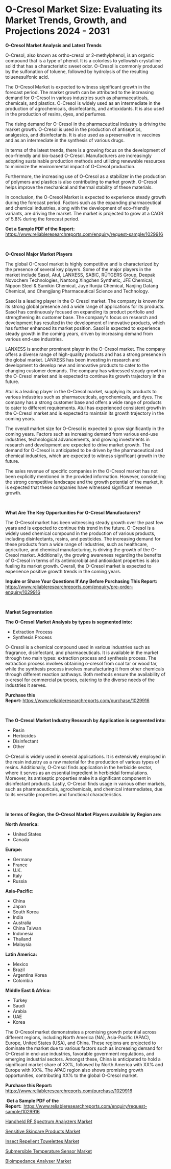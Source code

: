<p><h1>O-Cresol Market Size: Evaluating its Market Trends, Growth, and Projections 2024 - 2031</h1></p><p><strong>O-Cresol Market Analysis and Latest Trends</strong></p>
<p><p>O-Cresol, also known as ortho-cresol or 2-methylphenol, is an organic compound that is a type of phenol. It is a colorless to yellowish crystalline solid that has a characteristic sweet odor. O-Cresol is commonly produced by the sulfonation of toluene, followed by hydrolysis of the resulting toluenesulfonic acid.</p><p>The O-Cresol Market is expected to witness significant growth in the forecast period. The market growth can be attributed to the increasing demand for O-Cresol in various industries such as pharmaceuticals, chemicals, and plastics. O-Cresol is widely used as an intermediate in the production of agrochemicals, disinfectants, and antioxidants. It is also used in the production of resins, dyes, and perfumes.</p><p>The rising demand for O-Cresol in the pharmaceutical industry is driving the market growth. O-Cresol is used in the production of antiseptics, analgesics, and disinfectants. It is also used as a preservative in vaccines and as an intermediate in the synthesis of various drugs.</p><p>In terms of the latest trends, there is a growing focus on the development of eco-friendly and bio-based O-Cresol. Manufacturers are increasingly adopting sustainable production methods and utilizing renewable resources to minimize the environmental impact of O-Cresol production.</p><p>Furthermore, the increasing use of O-Cresol as a stabilizer in the production of polymers and plastics is also contributing to market growth. O-Cresol helps improve the mechanical and thermal stability of these materials.</p><p>In conclusion, the O-Cresol Market is expected to experience steady growth during the forecast period. Factors such as the expanding pharmaceutical and chemical industries, along with the development of eco-friendly variants, are driving the market. The market is projected to grow at a CAGR of 5.8% during the forecast period.</p></p>
<p><strong>Get a Sample PDF of the Report:&nbsp;</strong> <a href="https://www.reliableresearchreports.com/enquiry/request-sample/1029916">https://www.reliableresearchreports.com/enquiry/request-sample/1029916</a></p>
<p>&nbsp;</p>
<p><strong>O-Cresol Major Market Players</strong></p>
<p><p>The global O-Cresol market is highly competitive and is characterized by the presence of several key players. Some of the major players in the market include Sasol, Atul, LANXESS, SABIC, RÜTGERS Group, Deepak Novochem Technologies, Nantong Xingchen Synthetic, JFE Chemical, Nippon Steel & Sumikin Chemical, Juye Runjia Chemical, Nanjing Datang Chemical, and Chengjiang Pharmaceutical Science and Technology.</p><p>Sasol is a leading player in the O-Cresol market. The company is known for its strong global presence and a wide range of applications for its products. Sasol has continuously focused on expanding its product portfolio and strengthening its customer base. The company's focus on research and development has resulted in the development of innovative products, which has further enhanced its market position. Sasol is expected to experience steady growth in the coming years, driven by increasing demand from various end-use industries.</p><p>LANXESS is another prominent player in the O-Cresol market. The company offers a diverse range of high-quality products and has a strong presence in the global market. LANXESS has been investing in research and development to develop new and innovative products to cater to the changing customer demands. The company has witnessed steady growth in the O-Cresol market and is expected to continue its growth trajectory in the future.</p><p>Atul is a leading player in the O-Cresol market, supplying its products to various industries such as pharmaceuticals, agrochemicals, and dyes. The company has a strong customer base and offers a wide range of products to cater to different requirements. Atul has experienced consistent growth in the O-Cresol market and is expected to maintain its growth trajectory in the coming years.</p><p>The overall market size for O-Cresol is expected to grow significantly in the coming years. Factors such as increasing demand from various end-use industries, technological advancements, and growing investments in research and development are expected to drive market growth. The demand for O-Cresol is anticipated to be driven by the pharmaceutical and chemical industries, which are expected to witness significant growth in the future.</p><p>The sales revenue of specific companies in the O-Cresol market has not been explicitly mentioned in the provided information. However, considering the strong competitive landscape and the growth potential of the market, it is expected that these companies have witnessed significant revenue growth.</p></p>
<p>&nbsp;</p>
<p><strong>What Are The Key Opportunities For O-Cresol Manufacturers?</strong></p>
<p><p>The O-Cresol market has been witnessing steady growth over the past few years and is expected to continue this trend in the future. O-Cresol is a widely used chemical compound in the production of various products, including disinfectants, resins, and pesticides. The increasing demand for these products from a wide range of industries, such as healthcare, agriculture, and chemical manufacturing, is driving the growth of the O-Cresol market. Additionally, the growing awareness regarding the benefits of O-Cresol in terms of its antimicrobial and antioxidant properties is also fueling its market growth. Overall, the O-Cresol market is expected to experience positive growth trends in the coming years.</p></p>
<p><strong>Inquire or Share Your Questions If Any Before Purchasing This Report:</strong> <a href="https://www.reliableresearchreports.com/enquiry/pre-order-enquiry/1029916">https://www.reliableresearchreports.com/enquiry/pre-order-enquiry/1029916</a></p>
<p>&nbsp;</p>
<p><strong>Market Segmentation</strong></p>
<p><strong>The O-Cresol Market Analysis by types is segmented into:</strong></p>
<p><ul><li>Extraction Process</li><li>Synthesis Process</li></ul></p>
<p><p>O-Cresol is a chemical compound used in various industries such as fragrance, disinfectant, and pharmaceuticals. It is available in the market through two main types: extraction process and synthesis process. The extraction process involves obtaining o-cresol from coal tar or wood tar, while the synthesis process involves manufacturing it from other chemicals through different reaction pathways. Both methods ensure the availability of o-cresol for commercial purposes, catering to the diverse needs of the industries it serves.</p></p>
<p><strong>Purchase this Report:&nbsp;</strong><a href="https://www.reliableresearchreports.com/purchase/1029916">https://www.reliableresearchreports.com/purchase/1029916</a></p>
<p>&nbsp;</p>
<p><strong>The O-Cresol Market Industry Research by Application is segmented into:</strong></p>
<p><ul><li>Resin</li><li>Herbicides</li><li>Disinfectant</li><li>Other</li></ul></p>
<p><p>O-Cresol is widely used in several applications. It is extensively employed in the resin industry as a raw material for the production of various types of resins. Additionally, O-Cresol finds application in the herbicide sector, where it serves as an essential ingredient in herbicidal formulations. Moreover, its antiseptic properties make it a significant component in disinfectant products. Lastly, O-Cresol finds usage in various other markets, such as pharmaceuticals, agrochemicals, and chemical intermediates, due to its versatile properties and functional characteristics.</p></p>
<p>&nbsp;</p>
<p><strong>In terms of Region, the O-Cresol Market Players available by Region are:</strong></p>
<p>
    <p> <strong> North America: </strong>
        <ul>
            <li>United States</li>
            <li>Canada</li>
        </ul>
        </p> 
    <p> <strong> Europe: </strong>
        <ul>
            <li>Germany</li>
            <li>France</li>
            <li>U.K.</li>
            <li>Italy</li>
            <li>Russia</li>
        </ul>
        </p> 
    <p> <strong> Asia-Pacific: </strong>
        <ul>
            <li>China</li>
            <li>Japan</li>
            <li>South Korea</li>
            <li>India</li>
            <li>Australia</li>
            <li>China Taiwan</li>
            <li>Indonesia</li>
            <li>Thailand</li>
            <li>Malaysia</li>
        </ul>
        </p> 
    <p> <strong> Latin America: </strong>
        <ul>
            <li>Mexico</li>
            <li>Brazil</li>
            <li>Argentina Korea</li>
            <li>Colombia</li>
        </ul>
        </p> 
    <p> <strong> Middle East & Africa: </strong>
        <ul>
            <li>Turkey</li>
            <li>Saudi</li>
            <li>Arabia</li>
            <li>UAE</li>
            <li>Korea</li>
        </ul>
    </p>
    </p>
<p><p>The O-Cresol market demonstrates a promising growth potential across different regions, including North America (NA), Asia-Pacific (APAC), Europe, United States (USA), and China. These regions are projected to dominate the market due to various factors such as increasing demand for O-Cresol in end-use industries, favorable government regulations, and emerging industrial sectors. Amongst these, China is anticipated to hold a significant market share of XX%, followed by North America with XX% and Europe with XX%. The APAC region also shows promising growth opportunities, contributing XX% to the global O-Cresol market.</p></p>
<p><strong>Purchase this Report: </strong><a href="https://www.reliableresearchreports.com/purchase/1029916">https://www.reliableresearchreports.com/purchase/1029916</a></p>
<p>&nbsp;<strong>Get a Sample PDF of the Report:&nbsp;&nbsp;</strong><a href="https://www.reliableresearchreports.com/enquiry/request-sample/1029916">https://www.reliableresearchreports.com/enquiry/request-sample/1029916</a></p>
<p><strong></strong></p>
<p><p><a href="https://medium.com/@ameliahaleyi77567/handheld-rf-spectrum-analyzers-market-competitive-analysis-market-trends-and-forecast-to-2031-eb85ecb879dc">Handheld RF Spectrum Analyzers Market</a></p><p><a href="https://medium.com/@emilyarnold76/sensitive-skincare-products-market-size-and-market-trends-complete-industry-overview-2024-to-2031-78a297a1c043">Sensitive Skincare Products Market</a></p><p><a href="https://medium.com/@emilyarnold76/decoding-insect-repellent-towelettes-market-metrics-market-share-trends-and-growth-patterns-7450e57c5f4f">Insect Repellent Towelettes Market</a></p><p><a href="https://medium.com/@shirleygreene26/submersible-temperature-sensor-market-size-reveals-the-best-marketing-channels-in-global-industry-0fd044810790">Submersible Temperature Sensor Market</a></p><p><a href="https://medium.com/p/e8cf666c8cf1/edit">Bioimpedance Analyser Market</a></p></p>